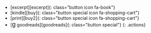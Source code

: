 - [excerpt][excerpt]{: class="button icon fa-book"}
- [kindle][buy]{: class="button special icon fa-shopping-cart"}
- [print][buy2]{: class="button special icon fa-shopping-cart"}
- [<span style="font-family:sans-serif;font-size:1.4em;font-weight:normal;text-transform:lowercase;">g</span> goodreads][goodreads]{: class="button special"}
{: .actions}
